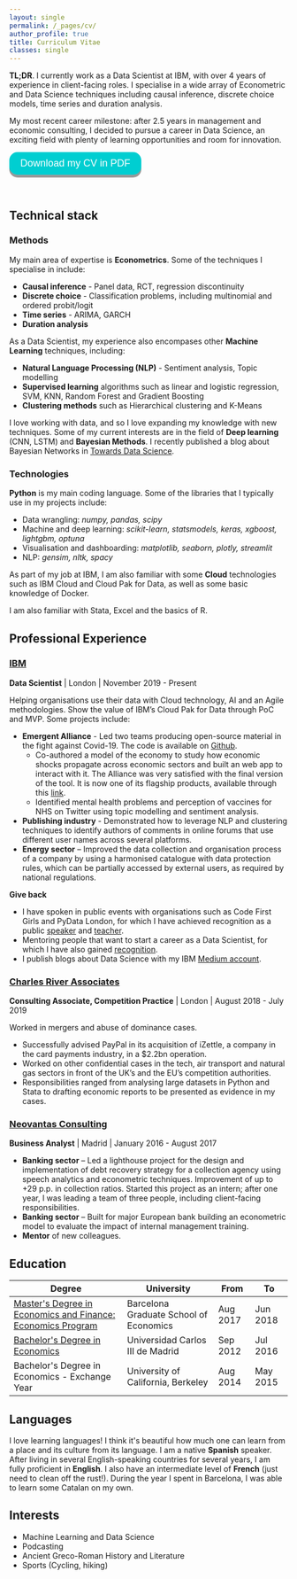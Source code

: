 ```yaml
---
layout: single
permalink: /_pages/cv/
author_profile: true
title: Curriculum Vitae
classes: single
---
```


**TL;DR**. I currently work as a Data Scientist at IBM, with over 4 years of experience in client-facing roles. I specialise in a wide array of Econometric and Data Science techniques including causal inference, discrete choice models, time series and duration analysis. 

My most recent career milestone: after 2.5 years in management and economic consulting, I decided to pursue a career in Data Science, an exciting field with plenty of learning opportunities and room for innovation.   

<style>
.button {
  display: inline-block;
  padding: 10px 20px;
  font-size: 18px;
  cursor: pointer;
  text-align: center;
  text-decoration: none;
  outline: none;
  color: #fff;
  background-color: #00CED1;
  border: none;
  border-radius: 15px;
  box-shadow: 0 5px #999;
}

.button:hover {background-color: #00CED1} 

.button:active {
  background-color: #00CED1;
  /* box-shadow: 0 5px #666; */
  transform: translateY(4px);
}
</style>

<button class="button" onclick="location.href='https://alvarocorrales.github.io/assets/images/ACC_CV_042021.pdf'" type="button">Download my CV in PDF</button>

<br>

## Technical stack
### Methods
My main area of expertise is **Econometrics**. Some of the techniques I specialise in include:
- **Causal inference** - Panel data, RCT, regression discontinuity
- **Discrete choice** - Classification problems, including multinomial and ordered probit/logit
- **Time series** - ARIMA, GARCH
- **Duration analysis**

As a Data Scientist, my experience also encompases other **Machine Learning** techniques, including:
- **Natural Language Processing (NLP)** - Sentiment analysis, Topic modelling
- **Supervised learning** algorithms such as linear and logistic regression, SVM, KNN, Random Forest and Gradient Boosting
- **Clustering methods** such as Hierarchical clustering and K-Means

I love working with data, and so I love expanding my knowledge with new techniques. Some of my current interests are in the field of **Deep learning** (CNN, LSTM) and **Bayesian Methods**. I recently published a blog about Bayesian Networks in [Towards Data Science](https://towardsdatascience.com/applying-bayesian-networks-to-covid-19-diagnosis-73b06c3418d8).

### Technologies
**Python** is my main coding language. Some of the libraries that I typically use in my projects include:
- Data wrangling: *numpy, pandas, scipy*
- Machine and deep learning: *scikit-learn, statsmodels, keras, xgboost, lightgbm, optuna*
- Visualisation and dashboarding: *matplotlib, seaborn, plotly, streamlit*
- NLP: *gensim, nltk, spacy*

As part of my job at IBM, I am also familiar with some **Cloud** technologies such as IBM Cloud and Cloud Pak for Data, as well as some basic knowledge of Docker. 

I am also familiar with Stata, Excel and the basics of R. 

## Professional Experience
### [IBM](https://www.ibm.com/uk-en/garage)
**Data Scientist** | London | November 2019 - Present

Helping organisations use their data with Cloud technology, AI and an Agile methodologies. Show the value of IBM’s Cloud Pak for Data through PoC and MVP. Some projects include:

- **Emergent Alliance** -  Led two teams producing open-source material in the fight against Covid-19. The code is available on [Github](https://github.com/emergent-analytics/workstreams).
  - Co-authored a model of the economy to study how economic shocks propagate across economic sectors and built an web app to interact with it. The Alliance was very satisfied with the final version of the tool. It is now one of its flagship products, available through this [link](https://emergentalliance.org/products-and-services/economic-engine/). 
  - Identified mental health problems and perception of vaccines for NHS on Twitter using topic modelling and sentiment analysis.
- **Publishing industry** - Demonstrated how to leverage NLP and clustering techniques to identify authors of comments in online forums that use different user names across several platforms. 
- **Energy sector** – Improved the data collection and organisation process of a company by using a harmonised catalogue with data protection rules, which can be partially accessed by external users, as required by national regulations.

**Give back**
- I have spoken in public events with organisations such as Code First Girls and PyData London, for which I have achieved recognition as a public [speaker](https://www.youracclaim.com/badges/f94d74c3-e287-4a33-947e-1982c5ee4432/public_url) and [teacher](https://www.youracclaim.com/badges/dd074e83-1583-4f46-bc08-bfef41fe8d3d/public_url).
- Mentoring people that want to start a career as a Data Scientist, for which I have also gained [recognition](https://www.youracclaim.com/badges/e48a1e85-043a-4d69-84f7-372072a03248/public_url).
- I publish blogs about Data Science with my IBM [Medium account](https://medium.com/@alvaro.corrales.cano).

### [Charles River Associates](https://ecp.crai.com/) 
**Consulting Associate, Competition Practice** | London | August 2018 - July 2019 

Worked in mergers and abuse of dominance cases.
- Successfully advised PayPal in its acquisition of iZettle, a company in the card payments industry, in a $2.2bn operation.
- Worked on other confidential cases in the tech, air transport and natural gas sectors in front of the UK’s and the EU’s competition authorities. 
- Responsibilities ranged from analysing large datasets in Python and Stata to drafting economic reports to be presented as evidence in my cases.

### [Neovantas Consulting](https://www.neovantas.com/en/home/)
**Business Analyst** | Madrid | January 2016 - August 2017 

- **Banking sector** – Led a lighthouse project for the design and implementation of debt recovery strategy for a collection agency using speech analytics and econometric techniques. Improvement of up to +29 p.p. in collection ratios. Started this project as an intern; after one year, I was leading a team of three people, including client-facing responsibilities. 
- **Banking sector** – Built for major European bank building an econometric model to evaluate the impact of internal management training.
- **Mentor** of new colleagues.


## Education

| Degree | University | From | To |
| --- | --- | --- | --- |
| [Master's Degree in Economics and Finance: Economics Program](https://barcelonagse.eu/study/masters-programs/economics) | Barcelona Graduate School of Economics | Aug 2017 | Jun 2018 |
| [Bachelor's Degree in Economics](https://www.uc3m.es/bachelor-degree/economy) | Universidad Carlos III de Madrid | Sep 2012 | Jul 2016 |
| Bachelor's Degree in Economics - Exchange Year | University of California, Berkeley | Aug 2014 | May 2015 |


## Languages
I love learning languages! I think it's beautiful how much one can learn from a place and its culture from its language. I am a native **Spanish** speaker. After living in several English-speaking countries for several years, I am fully proficient in **English**. I also have an intermediate level of **French** (just need to clean off the rust!). During the year I spent in Barcelona, I was able to learn some Catalan on my own.


## Interests
- Machine Learning and Data Science
- Podcasting
- Ancient Greco-Roman History and Literature
- Sports (Cycling, hiking)


